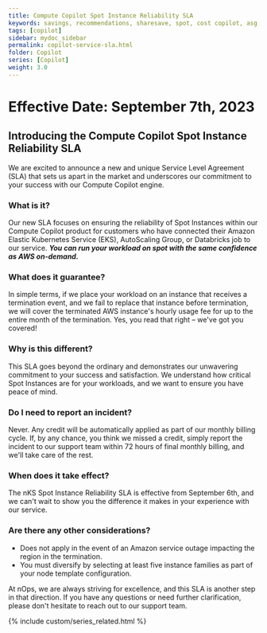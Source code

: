 ```yaml
---
title: Compute Copilot Spot Instance Reliability SLA
keywords: savings, recommendations, sharesave, spot, cost copilot, asg, eks, nks
tags: [copilot]
sidebar: mydoc_sidebar
permalink: copilot-service-sla.html
folder: Copilot
series: [Copilot]
weight: 3.0
---
```


# Effective Date: September 7th, 2023 #

## Introducing the Compute Copilot Spot Instance Reliability SLA ##

We are excited to announce a new and unique Service Level Agreement (SLA) that sets us apart in the market and underscores our commitment to your success with our Compute Copilot engine.

### What is it? ###

Our new SLA focuses on ensuring the reliability of Spot Instances within our Compute Copilot product for customers who have connected their Amazon Elastic Kubernetes Service (EKS), AutoScaling Group, or Databricks job to our service. ***You can run your workload on spot with the same confidence as AWS on-demand.*** 

### What does it guarantee? ###

In simple terms, if we place your workload on an instance that receives a termination event, and we fail to replace that instance before termination, we will cover the terminated AWS instance's hourly usage fee for up to the entire month of the termination. Yes, you read that right – we've got you covered!

### Why is this different? ###

This SLA goes beyond the ordinary and demonstrates our unwavering commitment to your success and satisfaction. We understand how critical Spot Instances are for your workloads, and we want to ensure you have peace of mind.

### Do I need to report an incident? ###

Never. Any credit will be automatically applied as part of our monthly billing cycle. If, by any chance, you think we missed a credit, simply report the incident to our support team within 72 hours of final monthly billing, and we'll take care of the rest.

### When does it take effect? ###
The nKS Spot Instance Reliability SLA is effective from September 6th, and we can't wait to show you the difference it makes in your experience with our service.


### Are there any other considerations? ###

- Does not apply in the event of an Amazon service outage impacting the region in the termination.
- You must diversify by selecting at least five instance families as part of your node template configuration.

At nOps, we are always striving for excellence, and this SLA is another step in that direction. If you have any questions or need further clarification, please don't hesitate to reach out to our support team.


{% include custom/series_related.html %}